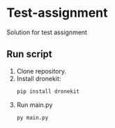 # Test-assignment
Solution for test assignment
## Run script
1) Clone repository.
2) Install dronekit:
   ```bash
   pip install dronekit
   ```
3) Run main.py
   ```bash
   py main.py
   ```
